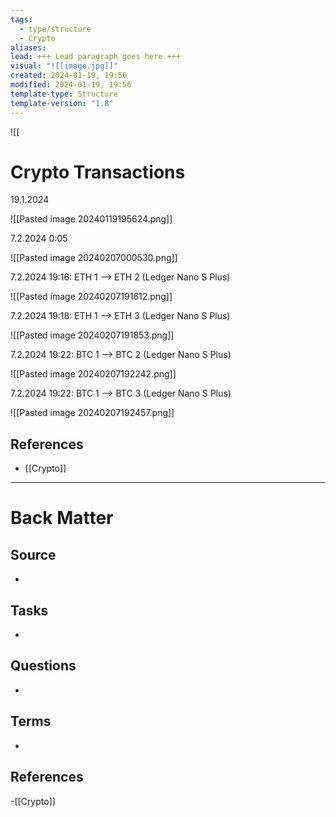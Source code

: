 ```yaml
---
tags:
  - type/structure
  - Crypto
aliases: 
lead: +++ Lead paragraph goes here +++
visual: "![[image.jpg]]"
created: 2024-01-19, 19:56
modified: 2024-01-19, 19:56
template-type: Structure
template-version: "1.8"
---
```

![[
# Crypto Transactions

<!-- Main STRUCTURE of my content -->

19.1.2024	

 ![[Pasted image 20240119195624.png]]

7.2.2024 0:05

![[Pasted image 20240207000530.png]]

7.2.2024 19:16: ETH 1 --> ETH 2 (Ledger Nano S Plus)

![[Pasted image 20240207191612.png]]

7.2.2024 19:18: ETH 1 --> ETH 3 (Ledger Nano S Plus)

![[Pasted image 20240207191853.png]]

7.2.2024 19:22: BTC 1 --> BTC 2 (Ledger Nano S Plus)

![[Pasted image 20240207192242.png]]

7.2.2024 19:22: BTC 1 --> BTC 3 (Ledger Nano S Plus)

![[Pasted image 20240207192457.png]]

## References
<!-- Links to pages not referenced in the content -->
- [[Crypto]]
---
# Back Matter
## Source
<!-- Always keep a link to the source. --> 
- 

## Tasks
<!-- What remains to be done with this note? --> 
- 

## Questions
<!-- What remains for you to consider? --> 
- 

## Terms
<!-- Links to definition pages -->
- 

## References
<!-- Links to pages not referenced in the content -->
-[[Crypto]] 
